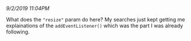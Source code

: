 _9/2/2019 11:04PM_

What does the `"resize"` param do here? My searches just kept getting me explainations of the `addEventListener()` which was the part I was already following.
